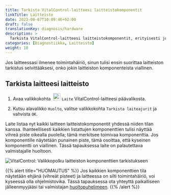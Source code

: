 ```yaml
---
title: Tarkista VitalControl-laitteesi laitteistokomponentit
linkTitle: Laitteisto
date: 2023-08-07T10:09:46+02:00
draft: false
translationKey: diagnosis/hardware
description: >
  Tarkista VitalControl-laitteesi laitteistokomponentit, erityisesti jos epäilet laitteistovikaa.
categories: [Diagnostiikka, Laitteisto]
weight: 10
---
```

Jos laitteessasi ilmenee toimintahäiriö, sinun tulisi ensin suorittaa laitteiston tarkistus selvittääksesi, onko jokin laitteiston komponenteista viallinen.

## Tarkista laitteesi laitteisto

1. Avaa valikkokohta &nbsp;<img src="/icons/device.svg" width="23" align="bottom" alt="Laite" /> `Laite` VitalControl-laitteesi päävalikosta.

1. Kutsu alavalikko `Huolto`, valitse valikkokohta `Tarkista laiteajurit` ja vahvista `OK`.

Laite listaa nyt kaikki laitteen laitteistokomponentit yhdessä niiden tilan kanssa. Ihanteellisesti kaikkien listattujen komponenttien tulisi näyttää vihreä piste oikealla puolella; tämä merkitsee toimivaa komponenttia. Jos komponentille näytetään punainen piste, tämä osoittaa, että kyseinen komponentti on viallinen. Tässä tapauksessa laite on palautettava valmistajalle huoltoon.

   ![VitalControl: Valikkopolku laitteiston komponenttien tarkistukseen](../images/device-check.png "Laitteiston tarkistus")

{{% alert title="HUOMAUTUS" %}}
Jos kaikkien komponenttien tila näytetään ehjänä (vihreät pisteet) ja laitteessa on silti toimintahäiriö, voi kyseessä olla ohjelmistovika. Tässä tapauksessa ota yhteyttä paikalliseen jälleenmyyjääsi tai valmistajan [huoltopuhelimeen](https://www.urbanonline.de/en/contact).
{{% /alert %}}
